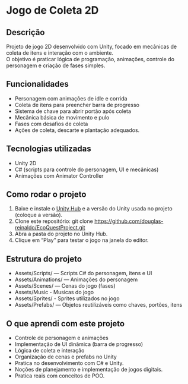 # Jogo de Coleta 2D

## Descrição
Projeto de jogo 2D desenvolvido com Unity, focado em mecânicas de coleta de itens e interação com o ambiente.  
O objetivo é praticar lógica de programação, animações, controle do personagem e criação de fases simples.

## Funcionalidades
- Personagem com animações de idle e corrida
- Coleta de itens para preencher barra de progresso
- Sistema de chave para abrir portão após coleta
- Mecânica básica de movimento e pulo
- Fases com desafios de coleta
- Ações de coleta, descarte e plantação adequados.

## Tecnologias utilizadas
- Unity 2D
- C# (scripts para controle do personagem, UI e mecânicas)
- Animações com Animator Controller

## Como rodar o projeto
1. Baixe e instale o [Unity Hub](https://unity3d.com/get-unity/download) e a versão do Unity usada no projeto (coloque a versão).
2. Clone este repositório:
   git clone https://github.com/douglas-reinaldo/EcoQuestProject.git
3. Abra a pasta do projeto no Unity Hub.
4. Clique em “Play” para testar o jogo na janela do editor.

## Estrutura do projeto
- Assets/Scripts/ — Scripts C# do personagem, itens e UI  
- Assets/Animations/ — Animações do personagem  
- Assets/Scenes/ — Cenas do jogo (fases)  
- Assets/Music - Musicas do jogo
- Assets/Sprites/ - Sprites utilizados no jogo
- Assets/Prefabs/ — Objetos reutilizáveis como chaves, portões, itens

## O que aprendi com este projeto
- Controle de personagem e animações  
- Implementação de UI dinâmica (barra de progresso)  
- Lógica de coleta e interação  
- Organização de cenas e prefabs no Unity
- Pratica no desenvolvimento com C# e Unity.
- Noções de planejamento e implementação de jogos digitais.
- Pratica reais com conceitos de POO.

